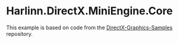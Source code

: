 # Harlinn.DirectX.MiniEngine.Core 

This example is based on code from the [DirectX-Graphics-Samples](https://github.com/microsoft/DirectX-Graphics-Samples) repository.